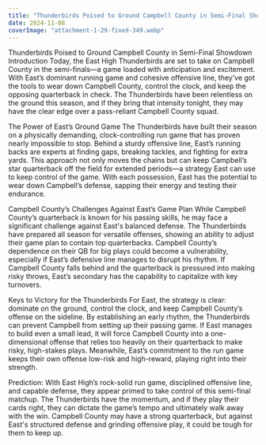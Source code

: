 ```yaml
---
title: "Thunderbirds Poised to Ground Campbell County in Semi-Final Showdown"
date: 2024-11-08
coverImage: "attachment-1-29-fixed-349.webp"
---
```


Thunderbirds Poised to Ground Campbell County in Semi-Final Showdown Introduction Today, the East High Thunderbirds are set to take on Campbell County in the semi-finals—a game loaded with anticipation and excitement. With East’s dominant running game and cohesive offensive line, they’ve got the tools to wear down Campbell County, control the clock, and keep the opposing quarterback in check. The Thunderbirds have been relentless on the ground this season, and if they bring that intensity tonight, they may have the clear edge over a pass-reliant Campbell County squad.

The Power of East’s Ground Game The Thunderbirds have built their season on a physically demanding, clock-controlling run game that has proven nearly impossible to stop. Behind a sturdy offensive line, East’s running backs are experts at finding gaps, breaking tackles, and fighting for extra yards. This approach not only moves the chains but can keep Campbell’s star quarterback off the field for extended periods—a strategy East can use to keep control of the game. With each possession, East has the potential to wear down Campbell’s defense, sapping their energy and testing their endurance.

Campbell County’s Challenges Against East’s Game Plan While Campbell County’s quarterback is known for his passing skills, he may face a significant challenge against East's balanced defense. The Thunderbirds have prepared all season for versatile offenses, showing an ability to adjust their game plan to contain top quarterbacks. Campbell County’s dependence on their QB for big plays could become a vulnerability, especially if East’s defensive line manages to disrupt his rhythm. If Campbell County falls behind and the quarterback is pressured into making risky throws, East’s secondary has the capability to capitalize with key turnovers.

Keys to Victory for the Thunderbirds For East, the strategy is clear: dominate on the ground, control the clock, and keep Campbell County’s offense on the sideline. By establishing an early rhythm, the Thunderbirds can prevent Campbell from setting up their passing game. If East manages to build even a small lead, it will force Campbell County into a one-dimensional offense that relies too heavily on their quarterback to make risky, high-stakes plays. Meanwhile, East’s commitment to the run game keeps their own offense low-risk and high-reward, playing right into their strength.

Prediction: With East High’s rock-solid run game, disciplined offensive line, and capable defense, they appear primed to take control of this semi-final matchup. The Thunderbirds have the momentum, and if they play their cards right, they can dictate the game’s tempo and ultimately walk away with the win. Campbell County may have a strong quarterback, but against East's structured defense and grinding offensive play, it could be tough for them to keep up.
